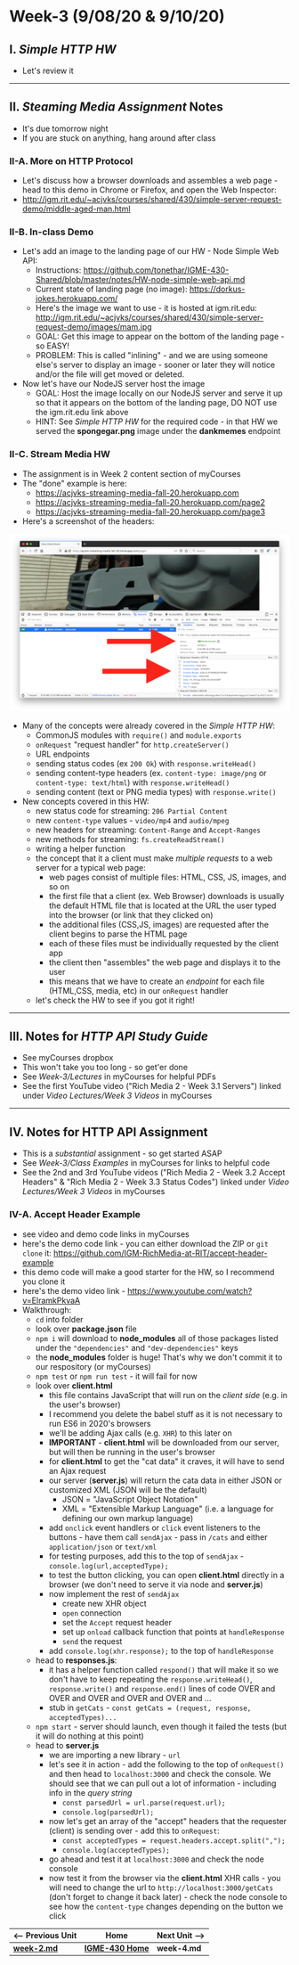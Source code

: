 # Week-3 (9/08/20 & 9/10/20)

## I. *Simple HTTP HW*

- Let's review it

<hr>

## II. *Steaming Media Assignment* Notes

- It's due tomorrow night
- If you are stuck on anything, hang around after class

### II-A. More on HTTP Protocol

- Let's discuss how a browser downloads and assembles a web page - head to this demo in Chrome or Firefox, and open the Web Inspector:
 - http://igm.rit.edu/~acjvks/courses/shared/430/simple-server-request-demo/middle-aged-man.html
 
### II-B. In-class Demo
- Let's add an image to the landing page of our HW - Node Simple Web API:
  - Instructions: https://github.com/tonethar/IGME-430-Shared/blob/master/notes/HW-node-simple-web-api.md
  - Current state of landing page (no image): https://dorkus-jokes.herokuapp.com/
  - Here's the image we want to use - it is hosted at igm.rit.edu: http://igm.rit.edu/~acjvks/courses/shared/430/simple-server-request-demo/images/mam.jpg
  - GOAL: Get this image to appear on the bottom of the landing page - so EASY!
  - PROBLEM: This is called "inlining" - and we are using someone else's server to display an image - sooner or later they will notice and/or the file will get moved or deleted.
- Now let's have our NodeJS server host the image
  - GOAL: Host the image locally on our NodeJS server and serve it up so that it appears on the bottom of the landing page, DO NOT use the igm.rit.edu link above
  - HINT: See *Simple HTTP HW* for the required code - in that HW we served the **spongegar.png** image under the **dankmemes** endpoint

### II-C. Stream Media HW
- The assignment is in Week 2 content section of myCourses
- The "done" example is here:
  - https://acjvks-streaming-media-fall-20.herokuapp.com
  - https://acjvks-streaming-media-fall-20.herokuapp.com/page2
  - https://acjvks-streaming-media-fall-20.herokuapp.com/page3
- Here's a screenshot of the headers:

![screenshot](_images/party-mp4-response-headers.png)
  

 - Many of the concepts were already covered in the *Simple HTTP HW*:
   - CommonJS modules with `require()` and `module.exports`
   - `onRequest` "request handler" for `http.createServer()`
   - URL endpoints
   - sending status codes (ex `200 Ok`) with `response.writeHead()`
   - sending content-type headers (ex. `content-type: image/png` or `content-type: text/html`) with `response.writeHead()`
   - sending content (text or PNG media types) with `response.write()`
 - New concepts covered in this HW:
   - new status code for streaming: `206 Partial Content`
   - new `content-type` values - `video/mp4` and `audio/mpeg`
   - new headers for streaming: `Content-Range` and `Accept-Ranges`
   - new methods for streaming: `fs.createReadStream()`
   - writing a helper function
   - the concept that it a client must make *multiple requests* to a web server for a typical web page:
     - web pages consist of multiple files: HTML, CSS, JS, images, and so on
     - the first file that a client (ex. Web Browser) downloads is usually the default HTML file that is located at the URL the user typed into the browser (or link that they clicked on)
     - the additional files (CSS,JS, images) are requested after the client begins to parse the HTML page
     - each of these files must be individually requested by the client app 
     - the client then "assembles" the web page and displays it to the user
     - this means that we have to create an *endpoint* for each file (HTML,CSS, media, etc) in our `onRequest` handler
   - let's check the HW to see if you got it right!
 
<hr>

## III. Notes for *HTTP API Study Guide*
- See myCourses dropbox
- This won't take you too long - so get'er done
- See *Week-3/Lectures* in myCourses for helpful PDFs
- See the first YouTube video ("Rich Media 2 - Week 3.1 Servers") linked under *Video Lectures/Week 3 Videos* in myCourses

<hr>

## IV. Notes for HTTP API Assignment
- This is a *substantial* assignment - so get started ASAP
- See *Week-3/Class Examples* in myCourses for links to helpful code
- See the 2nd and 3rd YouTube videos ("Rich Media 2 - Week 3.2 Accept Headers" & "Rich Media 2 - Week 3.3 Status Codes") linked under *Video Lectures/Week 3 Videos* in myCourses

### IV-A. Accept Header Example
- see video and demo code links in myCourses
- here's the demo code link - you can either download the ZIP or `git clone` it: https://github.com/IGM-RichMedia-at-RIT/accept-header-example
- this demo code will make a good starter for the HW, so I recommend you clone it
- here's the demo video link - https://www.youtube.com/watch?v=ElramkPkvaA
- Walkthrough:
  - `cd` into folder
  - look over **package.json** file
  - `npm i` will download to **node_modules** all of those packages listed under the `"dependencies"` and `"dev-dependencies"` keys
  - the **node_modules** folder is huge! That's why we don't commit it to our respository (or myCourses)
  - `npm test` or `npm run test` - it will fail for now
  - look over **client.html**
    - this file contains JavaScript that will run on the *client side* (e.g. in the user's browser)
    - I recommend you delete the babel stuff as it is not necessary to run ES6 in 2020's browsers
    - we'll be adding Ajax calls (e.g. `XHR`) to this later on
    - **IMPORTANT** - **client.html** will be downloaded from our server, but will then be running in the user's browser
    - for **client.html** to get the "cat data" it craves, it will have to send an Ajax request
    - our server (**server.js**) will return the cata data in either JSON or customized XML (JSON will be the default)
      - JSON = "JavaScript Object Notation"
      - XML = "Extensible Markup Language" (i.e. a language for defining our own markup language)
    - add `onclick` event handlers or `click` event listeners to the buttons - have them call `sendAjax` - pass in `/cats` and either `application/json` or `text/xml`
    - for testing purposes, add this to the top of `sendAjax` - `console.log(url,acceptedType);`
    - to test the button clicking, you can open **client.html** directly in a browser (we don't need to serve it via node and **server.js**)
    - now implement the rest of `sendAjax`
      - create new XHR object
      - `open` connection
      - set the `Accept` request header
      - set up `onload` callback function that points at `handleResponse`
      - `send` the request
    - add `console.log(xhr.response);` to the top of `handleResponse`
  - head to **responses.js**:
    - it has a helper function called `respond()` that will make it so we don't have to keep repeating the `response.writeHead()`, `response.write()` and `response.end()` lines of code OVER and OVER and OVER and OVER and OVER and ...
    - stub in `getCats` - `const getCats = (request, response, acceptedTypes)...`
  - `npm start` - server should launch, even though it failed the tests (but it will do nothing at this point)
  - head to **server.js**
    - we are importing a new library - `url`
    - let's see it in action - add the following to the top of `onRequest()` and then head to `localhost:3000` and check the console. We should see that we can pull out a lot of information - including info in the *query string*
      - `const parsedUrl = url.parse(request.url);`
      - `console.log(parsedUrl);`
    - now let's get an array of the "accept" headers that the requester (client) is sending over - add this to `onRequest`:
      - `const acceptedTypes = request.headers.accept.split(",");`
      - `console.log(acceptedTypes);`
    - go ahead and test it at `localhost:3000` and check the node console
    - now test it from the browser via the **client.html** XHR calls - you will need to change the url to `http://localhost:3000/getCats` (don't forget to change it back later) - check the node console to see how the `content-type` changes depending on the button we click
    
    

| <-- Previous Unit | Home | Next Unit -->
| --- | --- | --- 
| [**week-2.md**](week-2.md)     |  [**IGME-430 Home**](../README.md) | **week-4.md**
